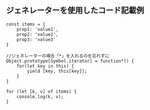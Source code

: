 ## ジェネレーターを使用したコード記載例

    const items = {
    	prop1: 'value1',
    	prop2: 'value2',
    	prop3: 'value3'
    }
    
    //ジェネレーターの場合「*」を入れるのを忘れずに
    Object.prototype[Symbol.iterator] = function*() {
    	for(let key in this) {
    		yield [key, this[key]];
    	}
    }
    
    for (let [k, v] of items) {
    	console.log(k, v);
    }
